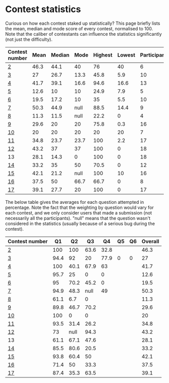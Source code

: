 # Contest statistics

Curious on how each contest staked up statistically? This page briefly lists the mean, median and mode score of every contest, normalised to 100. Note that the caliber of contestants can influence the statistics significantly (not just the difficulty).

| Contest number  | Mean  |  Median |  Mode |  Highest | Lowest  |  Participants |
|---|---|---|---|---|---|---|
| [2](Competition%202/Analysis.md)  |  46.3 |  44.1 | 40  |  76 |  40 | 6  |
| [3](Competition%203/Analysis.md)  |  27 | 26.7  | 13.3  |  45.8 | 5.9  | 10  |
| [4](Competition%204%20[9%20Feb%202020])  | 41.7  | 39.1  | 16.6  | 94.6  | 16.6  | 13  |
| [5](Competition%205%20[16%20Feb%202020]/readme.md)  |  12.6 | 10  | 10  | 24.9  | 7.9  | 5  |
| [6](Competition%206%20[23%20Feb%202020]/readme.md)  | 19.5  | 17.2  | 10  | 35  | 5.5  | 10  |
| [7](Competition%207%20[1%20Mar%202020]/readme.md) | 50.3 | 44.9 | null | 88.5 | 14.4 | 9
| [8](Competition%208%20[8%20Mar%202020]/readme.md) | 11.3 | 11.5 | null | 22.2 | 0 | 4
| [9](Competition%209%20[15%20Mar%202020]/Editorial.pdf)|29.6|20|20|75.8|0.3|16
| [10](Competition%2010%20[22%20Mar%202020]/readme.md)|20|20|20|20|20|7
| [11](Competition%2011%20[29%20Mar%202020]/readme.md)|34.8|23.7|23.7|100|2.2|17
| [12](Competition%2012%20[5%20Apr%202020]/readme.md)|43.2|37|37|100|0|18
| 13|28.1|14.3|0|100|0|18
| [14](Competition%2014%20[19%20Apr%202020]/readme.md)|33.2|35|50|70.5|0|12
| [15](Competition%2015%20[26%20Apr%202020]/readme.md)|42.1|21.2|null|100|10|16
| [16](Competition%2016%20[3%20May%202020]/readme.md)|37.5|50|66.7|66.7|0|8
| [17](Competition%2017%20[10%20May%202020]/readme.md)|39.1|27.7|20|100|0|17

The below table gives the averages for each question attempted in percentage. Note the fact that the weighting by question would vary for each contest, and we only consider users that made a submission (not necessarily all the participants). "null" means that the question wasn't considered in the statistics (usually because of a serious bug during the contest).

| Contest number | Q1   | Q2   | Q3   | Q4   | Q5 | Q6 | Overall |
|----------------|------|------|------|------|----|----|---------|
| [2](Competition%202/Analysis.md) | 100  | 100  | 63.6 | 32.8 |    |    | 46.3    |
| [3](Competition%203/Analysis.md) | 94.4 | 92   | 20   | 77.9 | 0  | 0  | 27      |
| [4](Competition%204%20[9%20Feb%202020])| 100  | 40.1 | 67.9 | 63   |    |    | 41.7    |
| [5](Competition%205%20[16%20Feb%202020]/readme.md)| 95.7 | 25   | 0    | 0    |    |    | 12.6    |
| [6](Competition%206%20[23%20Feb%202020]/readme.md)| 95   | 70.2 | 45.2 | 0    |    |    | 19.5    |
| [7](Competition%207%20[1%20Mar%202020]/readme.md) | 94.9 | 48.3 | null | 49 | | | 50.3|
| [8](Competition%208%20[8%20Mar%202020]/readme.md) | 61.1 | 6.7 | 0 |  | | | 11.3|
| [9](Competition%209%20[15%20Mar%202020]/Editorial.pdf) | 89.8 | 46.7 | 70.2 |  | | | 29.6|
| [10](Competition%2010%20[22%20Mar%202020]/readme.md)|100|0|0| | | | 20|
| [11](Competition%2011%20[29%20Mar%202020]/readme.md)|93.5|31.4|26.2| | | |34.8| 
| [12](Competition%2012%20[5%20Apr%202020]/readme.md)|73|null|94.3| | | |43.2|
| 13|61.1|67.1|47.6| | | |28.1|
| [14](Competition%2014%20[19%20Apr%202020]/readme.md)|85.5|80.6|20.5| | | |33.2|
| [15](Competition%2015%20[26%20Apr%202020]/readme.md)|93.8|60.4|50| | | |42.1|
| [16](Competition%2016%20[3%20May%202020]/readme.md)|71.4|50|33.3| | | |37.5|
| [17](Competition%2017%20[10%20May%202020]/readme.md)|87.4|35.3|63.5| | | |39.1|

